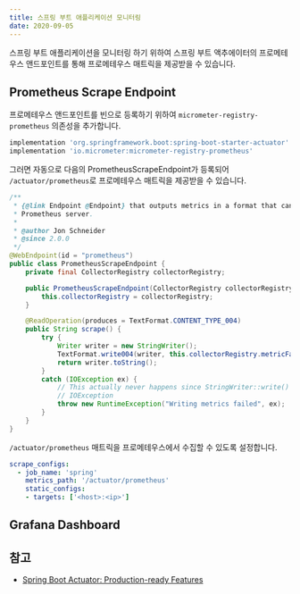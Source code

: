 ```yaml
---
title: 스프링 부트 애플리케이션 모니터링
date: 2020-09-05
---
```


스프링 부트 애플리케이션을 모니터링 하기 위하여 스프링 부트 액추에이터의 프로메테우스 앤드포인트를 통해 프로메테우스 매트릭을 제공받을 수 있습니다. 

## Prometheus Scrape Endpoint  
프로메테우스 앤드포인트를 빈으로 등록하기 위하여 `micrometer-registry-prometheus` 의존성을 추가합니다.

```groovy
implementation 'org.springframework.boot:spring-boot-starter-actuator'
implementation 'io.micrometer:micrometer-registry-prometheus'
```

그러면 자동으로 다음의 PrometheusScrapeEndpoint가 등록되어 `/actuator/prometheus`로 프로메테우스 매트릭을 제공받을 수 있습니다.

```java
/**
 * {@link Endpoint @Endpoint} that outputs metrics in a format that can be scraped by the
 * Prometheus server.
 *
 * @author Jon Schneider
 * @since 2.0.0
 */
@WebEndpoint(id = "prometheus")
public class PrometheusScrapeEndpoint {
    private final CollectorRegistry collectorRegistry;

    public PrometheusScrapeEndpoint(CollectorRegistry collectorRegistry) {
    	this.collectorRegistry = collectorRegistry;
    }

    @ReadOperation(produces = TextFormat.CONTENT_TYPE_004)
    public String scrape() {
        try {
            Writer writer = new StringWriter();
            TextFormat.write004(writer, this.collectorRegistry.metricFamilySamples());
            return writer.toString();
        }
        catch (IOException ex) {
            // This actually never happens since StringWriter::write() doesn't throw any
            // IOException
            throw new RuntimeException("Writing metrics failed", ex);
        }
    }
}
```

`/actuator/prometheus` 매트릭을 프로메테우스에서 수집할 수 있도록 설정합니다.

```yaml prometheus.yml
scrape_configs:
  - job_name: 'spring'
    metrics_path: '/actuator/prometheus'
    static_configs:
    - targets: ['<host>:<ip>']
```




## Grafana Dashboard  

## 참고
- [Spring Boot Actuator: Production-ready Features](https://docs.spring.io/spring-boot/docs/current/reference/html/production-ready-features.html)